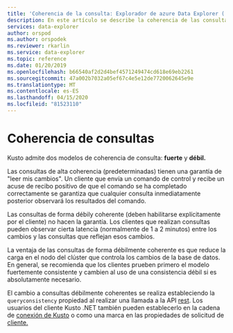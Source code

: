 ```yaml
---
title: 'Coherencia de la consulta: Explorador de azure Data Explorer ( Azure Data Explorer) Microsoft Docs'
description: En este artículo se describe la coherencia de las consultas en el Explorador de datos de Azure.
services: data-explorer
author: orspod
ms.author: orspodek
ms.reviewer: rkarlin
ms.service: data-explorer
ms.topic: reference
ms.date: 01/20/2019
ms.openlocfilehash: b66540af2d2d4bef4571249474cd618e69eb2261
ms.sourcegitcommit: 47a002b7032a05ef67c4e5e12de7720062645e9e
ms.translationtype: MT
ms.contentlocale: es-ES
ms.lasthandoff: 04/15/2020
ms.locfileid: "81523110"
---
```

# <a name="query-consistency"></a>Coherencia de consultas

Kusto admite dos modelos de coherencia de consulta: **fuerte** y **débil.**

Las consultas de alta coherencia (predeterminadas) tienen una garantía de "leer mis cambios". Un cliente que envía un comando de control y recibe un acuse de recibo positivo de que el comando se ha completado correctamente se garantiza que cualquier consulta inmediatamente posterior observará los resultados del comando.

Las consultas de forma débily coherente (deben habilitarse explícitamente por el cliente) no hacen la garantía. Los clientes que realizan consultas pueden observar cierta latencia (normalmente de 1 a 2 minutos) entre los cambios y las consultas que reflejan esos cambios.

La ventaja de las consultas de forma débilmente coherente es que reduce la carga en el nodo del clúster que controla los cambios de la base de datos. En general, se recomienda que los clientes prueben primero el modelo fuertemente consistente y cambien al uso de una consistencia débil si es absolutamente necesario.

El cambio a consultas débilmente coherentes se realiza estableciendo la `queryconsistency` propiedad al realizar una llamada a la API [rest](../api/rest/request.md). Los usuarios del cliente Kusto .NET también pueden establecerlo en la cadena de [conexión de Kusto](../api/connection-strings/kusto.md) o como una marca en las propiedades de solicitud de [cliente.](../api/netfx/request-properties.md)